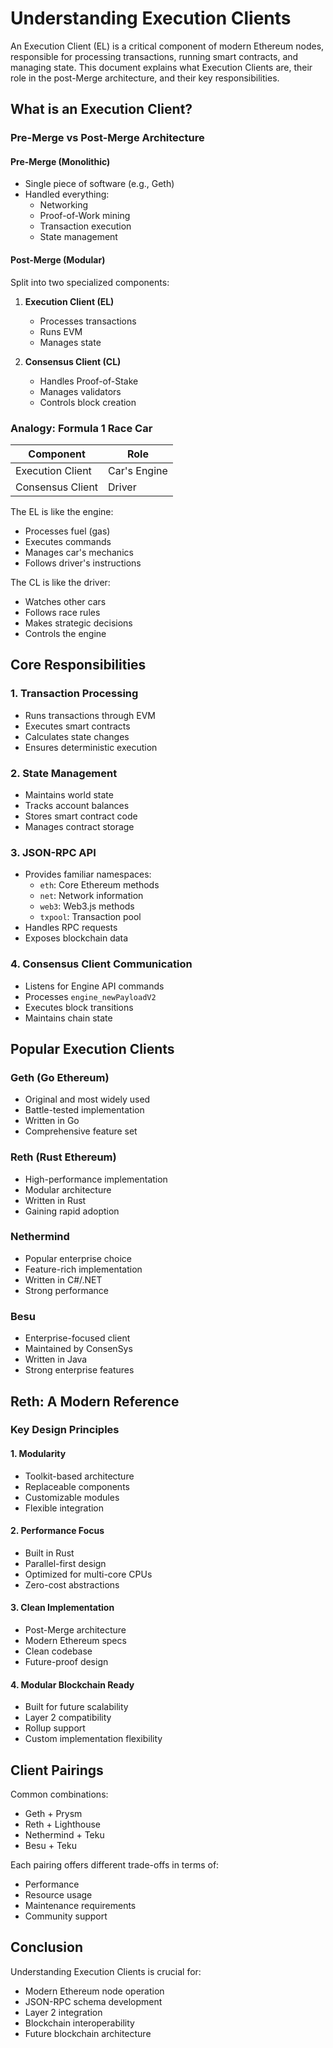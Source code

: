 # Understanding Execution Clients

An Execution Client (EL) is a critical component of modern Ethereum nodes, responsible for processing transactions, running smart contracts, and managing state. This document explains what Execution Clients are, their role in the post-Merge architecture, and their key responsibilities.

## What is an Execution Client?

### Pre-Merge vs Post-Merge Architecture

#### Pre-Merge (Monolithic)
- Single piece of software (e.g., Geth)
- Handled everything:
  - Networking
  - Proof-of-Work mining
  - Transaction execution
  - State management

#### Post-Merge (Modular)
Split into two specialized components:

1. **Execution Client (EL)**
   - Processes transactions
   - Runs EVM
   - Manages state

2. **Consensus Client (CL)**
   - Handles Proof-of-Stake
   - Manages validators
   - Controls block creation

### Analogy: Formula 1 Race Car

| Component | Role |
|-----------|-------|
| Execution Client | Car's Engine |
| Consensus Client | Driver |

The EL is like the engine:
- Processes fuel (gas)
- Executes commands
- Manages car's mechanics
- Follows driver's instructions

The CL is like the driver:
- Watches other cars
- Follows race rules
- Makes strategic decisions
- Controls the engine

## Core Responsibilities

### 1. Transaction Processing
- Runs transactions through EVM
- Executes smart contracts
- Calculates state changes
- Ensures deterministic execution

### 2. State Management
- Maintains world state
- Tracks account balances
- Stores smart contract code
- Manages contract storage

### 3. JSON-RPC API
- Provides familiar namespaces:
  - `eth`: Core Ethereum methods
  - `net`: Network information
  - `web3`: Web3.js methods
  - `txpool`: Transaction pool
- Handles RPC requests
- Exposes blockchain data

### 4. Consensus Client Communication
- Listens for Engine API commands
- Processes `engine_newPayloadV2`
- Executes block transitions
- Maintains chain state

## Popular Execution Clients

### Geth (Go Ethereum)
- Original and most widely used
- Battle-tested implementation
- Written in Go
- Comprehensive feature set

### Reth (Rust Ethereum)
- High-performance implementation
- Modular architecture
- Written in Rust
- Gaining rapid adoption

### Nethermind
- Popular enterprise choice
- Feature-rich implementation
- Written in C#/.NET
- Strong performance

### Besu
- Enterprise-focused client
- Maintained by ConsenSys
- Written in Java
- Strong enterprise features

## Reth: A Modern Reference

### Key Design Principles

#### 1. Modularity
- Toolkit-based architecture
- Replaceable components
- Customizable modules
- Flexible integration

#### 2. Performance Focus
- Built in Rust
- Parallel-first design
- Optimized for multi-core CPUs
- Zero-cost abstractions

#### 3. Clean Implementation
- Post-Merge architecture
- Modern Ethereum specs
- Clean codebase
- Future-proof design

#### 4. Modular Blockchain Ready
- Built for future scalability
- Layer 2 compatibility
- Rollup support
- Custom implementation flexibility

## Client Pairings

Common combinations:
- Geth + Prysm
- Reth + Lighthouse
- Nethermind + Teku
- Besu + Teku

Each pairing offers different trade-offs in terms of:
- Performance
- Resource usage
- Maintenance requirements
- Community support

## Conclusion

Understanding Execution Clients is crucial for:
- Modern Ethereum node operation
- JSON-RPC schema development
- Layer 2 integration
- Blockchain interoperability
- Future blockchain architecture
